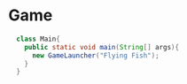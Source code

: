 # Game

```java
  class Main{
    public static void main(String[] args){
      new GameLauncher("Flying Fish");
    }
  }
```
